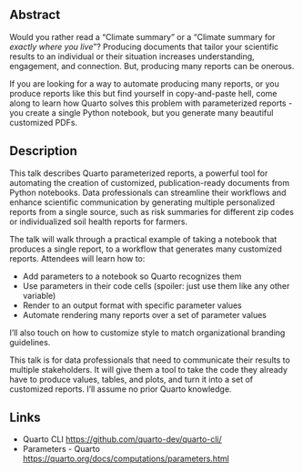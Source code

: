 ## Abstract

Would you rather read a “Climate summary” or a “Climate summary for _exactly where you live_”? Producing documents that tailor your scientific results to an individual or their situation increases understanding, engagement, and connection. But, producing many reports can be onerous. 

If you are looking for a way to automate producing many reports, or you produce reports like this but find yourself in copy-and-paste hell, come along to learn how Quarto solves this problem with parameterized reports - you create a single Python notebook, but you generate many beautiful customized PDFs.

## Description

This talk describes Quarto parameterized reports, a powerful tool for automating the creation of customized, publication-ready documents from Python notebooks. Data professionals can streamline their workflows and enhance scientific communication by generating multiple personalized reports from a single source, such as risk summaries for different zip codes or individualized soil health reports for farmers. 

The talk will walk through a practical example of taking a notebook that produces a single report, to a workflow that generates many customized reports. Attendees will learn how to:

* Add parameters to a notebook so Quarto recognizes them
* Use parameters in their code cells (spoiler: just use them like any other variable)
* Render to an output format with specific parameter values
* Automate rendering many reports over a set of parameter values

I’ll also touch on how to customize style to match organizational branding guidelines. 

This talk is for data professionals that need to communicate their results to multiple stakeholders. It will give them a tool to take the code they already have to produce values, tables, and plots, and turn it into a set of customized reports. I’ll assume no prior Quarto knowledge.

## Links

* Quarto CLI https://github.com/quarto-dev/quarto-cli/
* Parameters - Quarto https://quarto.org/docs/computations/parameters.html​​